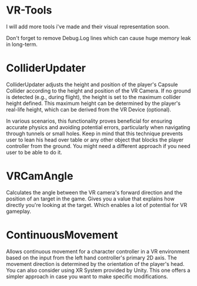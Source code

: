 # VR-Tools


I will add more tools i've made and their visual representation soon.


Don't forget to remove Debug.Log lines which can cause huge memory leak in long-term.

# ColliderUpdater
ColliderUpdater adjusts the height and position of the player's Capsule Collider according to the height and position of the VR Camera. If no ground is detected (e.g., during flight), the height is set to the maximum collider height defined. This maximum height can be determined by the player's real-life height, which can be derived from the VR Device (optional).

In various scenarios, this functionality proves beneficial for ensuring accurate physics and avoiding potential errors, particularly when navigating through tunnels or small holes.
Keep in mind that this technique prevents user to lean his head over table or any other object that blocks the player controller from the ground. You might need a different approach if you need user to be able to do it.

# VRCamAngle
Calculates the angle between the VR camera's forward direction and the position of an target in the game. Gives you a value that explains how directly you're looking at the target. Which enables a lot of potential for VR gameplay.

# ContinuousMovement
Allows continuous movement for a character controller in a VR environment based on the input from the left hand controller's primary 2D axis. The movement direction is determined by the orientation of the player's head. You can also consider using XR System provided by Unity. This one offers a simpler approach in case you want to make specific modifications.
